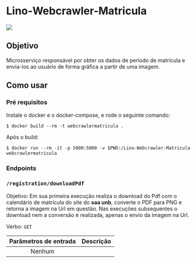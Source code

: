 # Lino-Webcrawler-Matricula

<a href="https://codeclimate.com/github/BotLino/Lino-Webcrawler-Matricula/maintainability"><img src="https://api.codeclimate.com/v1/badges/f3c9ae75b6bd68347e5a/maintainability" /></a>

## Objetivo
Microsserviço responsável por obter os dados de período de matrícula e envia-los ao usuário de forma gráfica a partir de uma imagem.
## Como usar
### Pré requisitos
Instale o docker e o docker-compose, e rode o seguinte comando:
```
$ docker build --rm -t webcrawlermatricula .
```
Após o build:
```
$ docker run --rm -it -p 5000:5000 -v $PWD:/Lino-Webcrawler-Matricula webcrawlermatricula
```
### Endpoints
### ```/registration/downloadPdf```
Objetivo: Em sua primeira execução realiza o download do Pdf com o calendário de matrícula do site do **saa unb**, converte o PDF para PNG e retorna a imagem na Url em questão. Nas execuções subsequentes o download nem a conversão é realizada, apenas o envio da imagem na Url.

Verbo: ```GET```

| Parâmetros de entrada | Descrição |
| :-------------------: | :-------: |
| Nenhum                |
